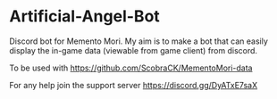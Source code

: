 # Artificial-Angel-Bot

Discord bot for Memento Mori. My aim is to make a bot that can easily display the in-game data (viewable from game client) from discord.

To be used with https://github.com/ScobraCK/MementoMori-data

For any help join the support server https://discord.gg/DyATxE7saX
